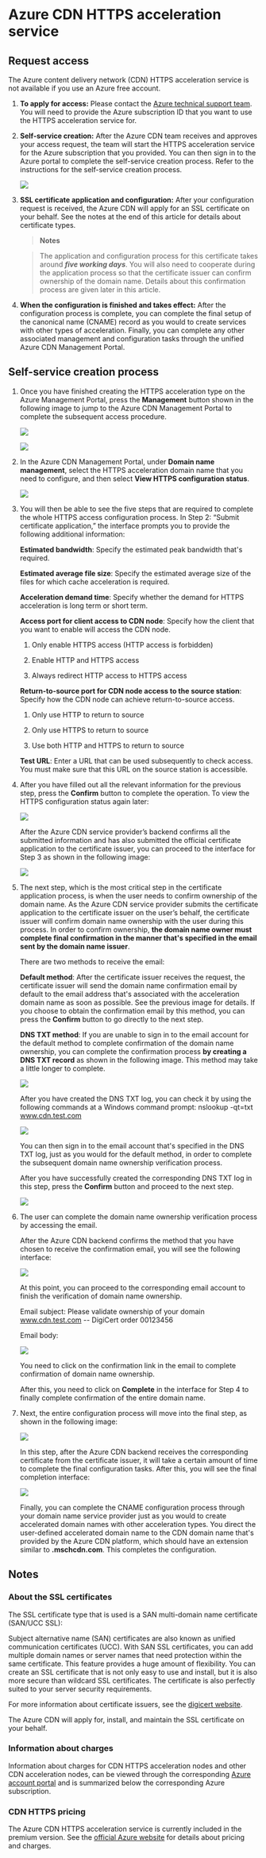 <properties linkid="dev-net-common-tasks-cdn" urlDisplayName="CDN" pageTitle="How to use CDN—HTTPS" metaKeywords="Azure CDN, Azure CDN, Azure blobs, Azure HTTPS, CDN HTTPS, Azure caching, Azure add-ons, CDN, CDN acceleration, CDN service, mainstream CDN, multi-scenario acceleration, free CDN, CDN website acceleration, website acceleration, web page acceleration, static acceleration, download acceleration, VOD acceleration, live streaming acceleration, cloud services, storage account, cache refresh, return to source, cloud acceleration, acceleration results, node, traffic, CNAME, bandwidth, connection speed, anti-theft chain, HTTPS acceleration, low-cost bandwidth, access acceleration, CDN cache, storage account, cloud services, website, media services, ICP record number, ICP number, ICP, cache refresh, content prefetching, log download, CDN help file, CDN technical documentation" description="Learn how to create HTTPS CDN acceleration type." metaCanonical="" services="" documentationCenter=".NET" title="" authors="" solutions="" manager="" editor="" />
<tags ms.service="cdn" ms.date="" wacn.date="5/3/2016" />

# Azure CDN HTTPS acceleration service


## Request access
The Azure content delivery network (CDN) HTTPS acceleration service is not available if you use an Azure free account.

1. **To apply for access:** Please contact the [Azure technical support team](https://www.azure.com/support/contact). You will need to provide the Azure subscription ID that you want to use the HTTPS acceleration service for.


2. **Self-service creation:** After the Azure CDN team receives and approves your access request, the team will start the HTTPS acceleration service for the Azure subscription that you provided. You can then sign in to the Azure portal to complete the self-service creation process. Refer to the instructions for the self-service creation process.

    ![][1]


3. **SSL certificate application and configuration:** After your configuration request is received, the Azure CDN will apply for an SSL certificate on your behalf. See the notes at the end of this article for details about certificate types.
    > **Notes**

    > The application and configuration process for this certificate takes around ***five working days***. You will also need to cooperate during the application process so that the certificate issuer can confirm ownership of the domain name. Details about this confirmation process are given later in this article.

4. **When the configuration is finished and takes effect:** After the configuration process is complete, you can complete the final setup of the canonical name (CNAME) record as you would to create services with other types of acceleration. Finally, you can complete any other associated management and configuration tasks through the unified Azure CDN Management Portal.


## Self-service creation process
1. Once you have finished creating the HTTPS acceleration type on the Azure Management Portal, press the **Management** button shown in the following image to jump to the Azure CDN Management Portal to complete the subsequent access procedure.

	![][2]

	![][3]

2. In the Azure CDN Management Portal, under **Domain name management**, select the HTTPS acceleration domain name that you need to configure, and then select **View HTTPS configuration status**.

	![][4]

3. You will then be able to see the five steps that are required to complete the whole HTTPS access configuration process. In Step 2: “Submit certificate application,” the interface prompts you to provide the following additional information:

	**Estimated bandwidth**: Specify the estimated peak bandwidth that's required.

	**Estimated average file size**: Specify the estimated average size of the files for which cache acceleration is required.

	**Acceleration demand time**: Specify whether the demand for HTTPS acceleration is long term or short term.

	**Access port for client access to CDN node**: Specify how the client that you want to enable will access the CDN node.

	1) Only enable HTTPS access (HTTP access is forbidden)

	2) Enable HTTP and HTTPS access

	3) Always redirect HTTP access to HTTPS access

	**Return-to-source port for CDN node access to the source station**: Specify how the CDN node can achieve return-to-source access.

	1) Only use HTTP to return to source

	2) Only use HTTPS to return to source

	3) Use both HTTP and HTTPS to return to source

	**Test URL**: Enter a URL that can be used subsequently to check access. You must make sure that this URL on the source station is accessible.

4. After you have filled out all the relevant information for the previous step, press the **Confirm** button to complete the operation. To view the HTTPS configuration status again later:

	![][5]

	After the Azure CDN service provider’s backend confirms all the submitted information and has also submitted the official certificate application to the certificate issuer, you can proceed to the interface for Step 3 as shown in the following image:

	![][6]

5. The next step, which is the most critical step in the certificate application process, is when the user needs to confirm ownership of the domain name. As the Azure CDN service provider submits the certificate application to the certificate issuer on the user’s behalf, the certificate issuer will confirm domain name ownership with the user during this process. In order to confirm ownership, **the domain name owner must complete final confirmation in the manner that's specified in the email sent by the domain name issuer**.

	There are two methods to receive the email:

	**Default method**: After the certificate issuer receives the request, the certificate issuer will send the domain name confirmation email by default to the email address that's associated with the acceleration domain name as soon as possible. See the previous image for details. If you choose to obtain the confirmation email by this method, you can press the **Confirm** button to go directly to the next step.
		
		

	**DNS TXT method**: If you are unable to sign in to the email account for the default method to complete confirmation of the domain name ownership, you can complete the confirmation process **by creating a DNS TXT record** as shown in the following image. This method may take a little longer to complete.

	![][8]

	After you have created the DNS TXT log, you can check it by using the following commands at a Windows command prompt: nslookup -qt=txt www.cdn.test.com

	![][9]

	You can then sign in to the email account that's specified in the DNS TXT log, just as you would for the default method, in order to complete the subsequent domain name ownership verification process.

	After you have successfully created the corresponding DNS TXT log in this step, press the **Confirm** button and proceed to the next step.

	![][10]

	

6. The user can complete the domain name ownership verification process by accessing the email.
	
	After the Azure CDN backend confirms the method that you have chosen to receive the confirmation email, you will see the following interface:

	![][11]

	At this point, you can proceed to the corresponding email account to finish the verification of domain name ownership.

	Email subject: Please validate ownership of your domain www.cdn.test.com -- DigiCert order 00123456

	Email body:

	![][7]

	You need to click on the confirmation link in the email to complete confirmation of domain name ownership.

	After this, you need to click on **Complete** in the interface for Step 4 to finally complete confirmation of the entire domain name.

7. Next, the entire configuration process will move into the final step, as shown in the following image:

	![][12]

	In this step, after the Azure CDN backend receives the corresponding certificate from the certificate issuer, it will take a certain amount of time to complete the final configuration tasks. After this, you will see the final completion interface:

	![][13]

	Finally, you can complete the CNAME configuration process through your domain name service provider just as you would to create accelerated domain names with other acceleration types. You direct the user-defined accelerated domain name to the CDN domain name that's provided by the Azure CDN platform, which should have an extension similar to **.mschcdn.com**. This completes the configuration.




## Notes

### About the SSL certificates
The SSL certificate type that is used is a SAN multi-domain name certificate (SAN/UCC SSL):

Subject alternative name (SAN) certificates are also known as unified communication certificates (UCC). With SAN SSL certificates, you can add multiple domain names or server names that need protection within the same certificate. This feature provides a huge amount of flexibility. You can create an SSL certificate that is not only easy to use and install, but it is also more secure than wildcard SSL certificates. The certificate is also perfectly suited to your server security requirements.

For more information about certificate issuers, see the [digicert website](https://www.digicert.com).
	
The Azure CDN will apply for, install, and maintain the SSL certificate on your behalf.

### Information about charges
Information about charges for CDN HTTPS acceleration nodes and other CDN acceleration nodes, can be viewed through the corresponding [Azure account portal](https://account.windowsazure.com) and is summarized below the corresponding Azure subscription.


### CDN HTTPS pricing
The Azure CDN HTTPS acceleration service is currently included in the premium version. See the [official Azure website](https://www.azure.com/home/features/cdn/#price) for details about pricing and charges.


<!--Image references-->
[1]: ./media/cdn-https/h001.png
[2]: ./media/cdn-https/h002.png
[3]: ./media/cdn-https/h003.png
[4]: ./media/cdn-https/h004.png
[5]: ./media/cdn-https/h005.png
[6]: ./media/cdn-https/h006.png
[7]: ./media/cdn-https/h007.png
[8]: ./media/cdn-https/h008.png
[9]: ./media/cdn-https/h009.png
[10]: ./media/cdn-https/h010.png
[11]: ./media/cdn-https/h011.png
[12]: ./media/cdn-https/h012.png
[13]: ./media/cdn-https/h013.png

<!---HONumber=Acom_0503_2016_CDN-->
